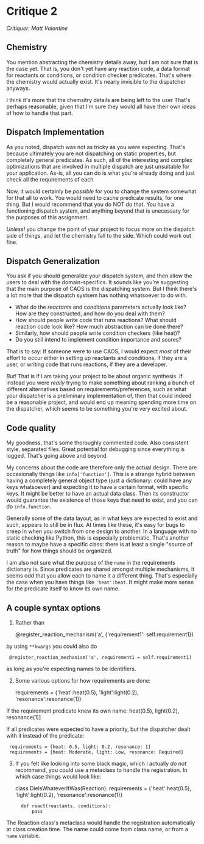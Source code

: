 # Critique 2
_Critiquer: Matt Valentine_

## Chemistry

You mention abstracting the chemistry details away, but I am not sure that is the case yet.
That is, you don't yet have any reaction code, a data format for reactants or
conditions, or condition checker predicates.
That's where the chemistry would actually exist.
It's nearly invisible to the dispatcher anyways.

I think it's more that the chemsitry details are being left to the user
That's perhaps reasonable, given that I'm sure they would all have their own
ideas of how to handle that part.

## Dispatch Implementation

As you noted, dispatch was not as tricky as you were expecting. That's because ultimately you are not dispatching
on static properties, but completely general predicates.
As such, all of the interesting and complex optimizations that are involved in multiple dispatch
are just unsuitable for your application.
As-is, all you can do is what you're already doing and just check all the requirements of each 

Now, it would certainly be _possible_ for you to change the system somewhat
for that all to work.
You would need to cache predicate results, for one thing.
But I would recommend that you do NOT do that.
You have a functioning dispatch system, and anything beyond that is unecessary for
the purposes of this assignment.

_Unless!_ you change the point of your project to focus more on the dispatch
side of things, and let the chemistry fall to the side. Which could work out fine.

## Dispatch Generalization

You ask if you should generalize your dispatch system,
and then allow the users to deal with the domain-specifics.
It sounds like you're suggesting that the main purpose of
CAOS is the dispatching system.
But I think there's a lot more that the dispatch systsem
has nothing whatsoever to do with.

- What do the _reactants_ and _conditions_ parameters actually
look like? How are they constructed, and how do you deal with them?
- How should people write code that runs reactions?
What should reaction code look like? How much abstraction can be done there?
- Similarly, how should people write condition checkers (like heat)?
- Do you still intend to implement condition importance and scores?

That is to say: If someone were to use CAOS, I would expect
_most_ of their effort to occur either in setting up reactants and conditions,
if they are a user, or writing code that runs reactions, if they are a
developer.

_But!_ That is if I am taking your project to be about organic synthesis.
If instead you were _really_ trying to make something about ranking
a bunch of different alternatives based on requirements/preferences,
such as what your dispatcher is a preliminary implementation of,
then that could indeed be a reasonable project,
and would end up meaning spending more time on the dispatcher,
which seems to be something you're very excited about.

## Code quality

My goodness, that's some thoroughly commented code. Also consistent style, separated files.
Great potential for debugging since everything is logged. That's going above
and beyond.

My concerns about the code are therefore only the actual design.
There are occasionally things like `info['function']`. This is a strange hybrid
between having a completely general object type (just a dictionary: could have any keys whatsoever)
and expecting it to have a certain format, with specific keys.
It might be better to have an actual data class. Then its constructor would guarantee
the existence of those keys that need to exist, and you can do `info.function`.

Generally some of the data layout, as in what keys are expected to exist and such,
appears to still be in flux. At times like these, it's easy for bugs to creep in
when you switch from one design to another. In a language with no static checking
like Python, this is especially problematic. That's another reason to maybe have
a specific class: there is at least a single "source of truth" for how things should
be organized.

I am also not sure what the purpose of the `name` in the requirements dictionary is.
Since predicates are shared amongst multiple mechanisms, it seems odd that you allow
each to name it a different thing. That's especially the case when you have things like
`'heat':heat`. It might make more sense for the predicate itself to know its own name.

## A couple syntax options

1. Rather than
 
     @register_reaction_mechanism('a', {'requirement1': self.requirement1})
 
 by using `**kwargs` you could also do
 
     @register_reaction_mechanism('a', requirement1 = self.requirement1)

 as long as you're expecting names to be identifiers.
 
2. Some various options for how requirements are done:

     requirements = {'heat':heat(0.5), 'light':light(0.2), 'resonance':resonance(1)}
 
 If the requirement predicate knew its own name:
     heat(0.5), light(0.2), resonance(1)]

 If all predicates were expected to have a priority, but the dispatcher
 dealt with it instead of the predicate:
 
     requirements = {heat: 0.5, light: 0.2, resonance: 1}
     requirements = {heat: Moderate, light: Low, resonance: Required}

3. If you felt like looking into some black magic, which I actually _do not_ recommend,
you could use a metaclass to handle the registration. In which case things would look like:

     class DielsWhateverItWas(Reaction):
         requirements = {'heat':heat(0.5), 'light':light(0.2), 'resonance':resonance(1)}
         
         def react(reactants, conditions):
             pass

 The Reaction class's metaclass would handle the registration automatically
 at class creation time. The name could come from class name, or from a `name` variable.